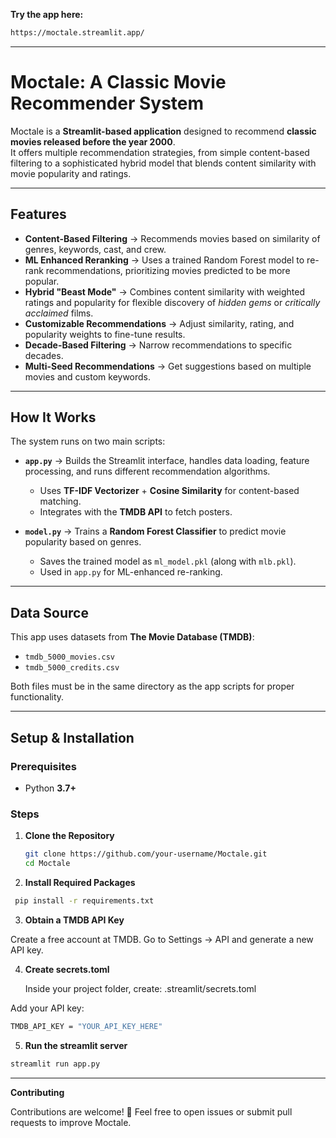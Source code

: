 **Try the app here:** 
```bash
https://moctale.streamlit.app/
```

---
#  Moctale: A Classic Movie Recommender System

Moctale is a **Streamlit-based application** designed to recommend **classic movies released before the year 2000**.  
It offers multiple recommendation strategies, from simple content-based filtering to a sophisticated hybrid model that blends content similarity with movie popularity and ratings.

---

##  Features

- **Content-Based Filtering** → Recommends movies based on similarity of genres, keywords, cast, and crew.  
- **ML Enhanced Reranking** → Uses a trained Random Forest model to re-rank recommendations, prioritizing movies predicted to be more popular.  
- **Hybrid "Beast Mode"** → Combines content similarity with weighted ratings and popularity for flexible discovery of *hidden gems* or *critically acclaimed* films.  
- **Customizable Recommendations** → Adjust similarity, rating, and popularity weights to fine-tune results.  
- **Decade-Based Filtering** → Narrow recommendations to specific decades.  
- **Multi-Seed Recommendations** → Get suggestions based on multiple movies and custom keywords.  

---

##  How It Works

The system runs on two main scripts:

- **`app.py`** → Builds the Streamlit interface, handles data loading, feature processing, and runs different recommendation algorithms.  
  - Uses **TF-IDF Vectorizer** + **Cosine Similarity** for content-based matching.  
  - Integrates with the **TMDB API** to fetch posters.  

- **`model.py`** → Trains a **Random Forest Classifier** to predict movie popularity based on genres.  
  - Saves the trained model as `ml_model.pkl` (along with `mlb.pkl`).  
  - Used in `app.py` for ML-enhanced re-ranking.  

---

## Data Source

This app uses datasets from **The Movie Database (TMDB)**:

- `tmdb_5000_movies.csv`  
- `tmdb_5000_credits.csv`  

Both files must be in the same directory as the app scripts for proper functionality.

---

## Setup & Installation

###  Prerequisites
- Python **3.7+**

###  Steps

1. **Clone the Repository**
   ```bash
   git clone https://github.com/your-username/Moctale.git
   cd Moctale
2. **Install Required Packages**
  ```bash
   pip install -r requirements.txt
 ```
3. **Obtain a TMDB API Key**

  Create a free account at TMDB.
  Go to Settings → API and generate a new API key.
  
4. **Create secrets.toml**

   Inside your project folder, create:
   .streamlit/secrets.toml

Add your API key:
```bash
TMDB_API_KEY = "YOUR_API_KEY_HERE"
 ```
5. **Run the streamlit server**
```bash
streamlit run app.py
 ```
---

**Contributing**

Contributions are welcome! 🎉
Feel free to open issues or submit pull requests to improve Moctale.
     
